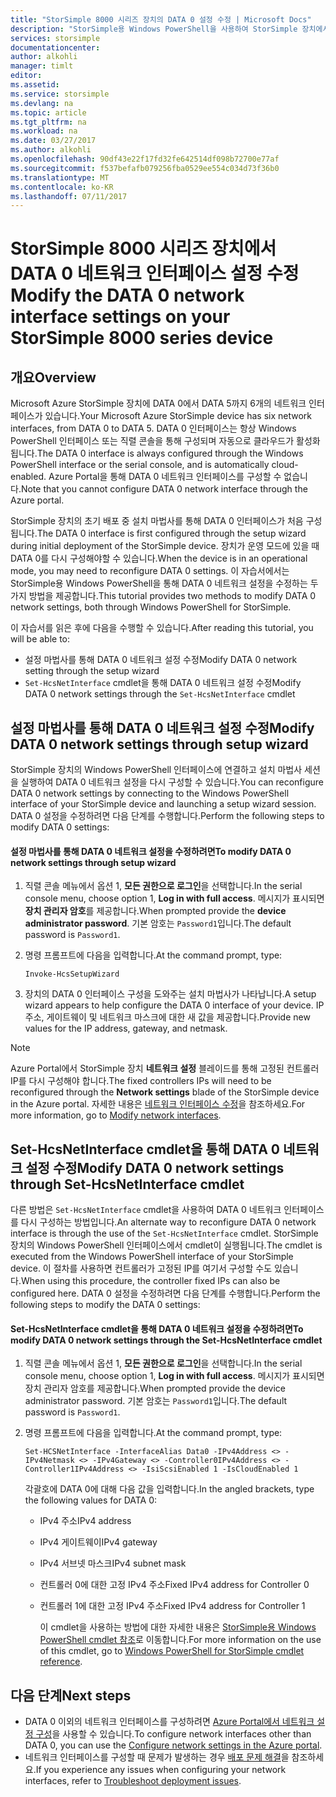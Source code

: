 ```yaml
---
title: "StorSimple 8000 시리즈 장치의 DATA 0 설정 수정 | Microsoft Docs"
description: "StorSimple용 Windows PowerShell을 사용하여 StorSimple 장치에서 DATA 0 네트워크 인터페이스를 다시 구성하는 방법을 알아봅니다."
services: storsimple
documentationcenter: 
author: alkohli
manager: timlt
editor: 
ms.assetid: 
ms.service: storsimple
ms.devlang: na
ms.topic: article
ms.tgt_pltfrm: na
ms.workload: na
ms.date: 03/27/2017
ms.author: alkohli
ms.openlocfilehash: 90df43e22f17fd32fe642514df098b72700e77af
ms.sourcegitcommit: f537befafb079256fba0529ee554c034d73f36b0
ms.translationtype: MT
ms.contentlocale: ko-KR
ms.lasthandoff: 07/11/2017
---
```

# <a name="modify-the-data-0-network-interface-settings-on-your-storsimple-8000-series-device"></a><span data-ttu-id="01b8b-103">StorSimple 8000 시리즈 장치에서 DATA 0 네트워크 인터페이스 설정 수정</span><span class="sxs-lookup"><span data-stu-id="01b8b-103">Modify the DATA 0 network interface settings on your StorSimple 8000 series device</span></span>

## <a name="overview"></a><span data-ttu-id="01b8b-104">개요</span><span class="sxs-lookup"><span data-stu-id="01b8b-104">Overview</span></span>

<span data-ttu-id="01b8b-105">Microsoft Azure StorSimple 장치에 DATA 0에서 DATA 5까지 6개의 네트워크 인터페이스가 있습니다.</span><span class="sxs-lookup"><span data-stu-id="01b8b-105">Your Microsoft Azure StorSimple device has six network interfaces, from DATA 0 to DATA 5.</span></span> <span data-ttu-id="01b8b-106">DATA 0 인터페이스는 항상 Windows PowerShell 인터페이스 또는 직렬 콘솔을 통해 구성되며 자동으로 클라우드가 활성화됩니다.</span><span class="sxs-lookup"><span data-stu-id="01b8b-106">The DATA 0 interface is always configured through the Windows PowerShell interface or the serial console, and is automatically cloud-enabled.</span></span> <span data-ttu-id="01b8b-107">Azure Portal을 통해 DATA 0 네트워크 인터페이스를 구성할 수 없습니다.</span><span class="sxs-lookup"><span data-stu-id="01b8b-107">Note that you cannot configure DATA 0 network interface through the Azure portal.</span></span>

<span data-ttu-id="01b8b-108">StorSimple 장치의 초기 배포 중 설치 마법사를 통해 DATA 0 인터페이스가 처음 구성됩니다.</span><span class="sxs-lookup"><span data-stu-id="01b8b-108">The DATA 0 interface is first configured through the setup wizard during initial deployment of the StorSimple device.</span></span> <span data-ttu-id="01b8b-109">장치가 운영 모드에 있을 때 DATA 0를 다시 구성해야할 수 있습니다.</span><span class="sxs-lookup"><span data-stu-id="01b8b-109">When the device is in an operational mode, you may need to reconfigure DATA 0 settings.</span></span> <span data-ttu-id="01b8b-110">이 자습서에서는 StorSimple용 Windows PowerShell을 통해 DATA 0 네트워크 설정을 수정하는 두 가지 방법을 제공합니다.</span><span class="sxs-lookup"><span data-stu-id="01b8b-110">This tutorial provides two methods to modify DATA 0 network settings, both through Windows PowerShell for StorSimple.</span></span>

<span data-ttu-id="01b8b-111">이 자습서를 읽은 후에 다음을 수행할 수 있습니다.</span><span class="sxs-lookup"><span data-stu-id="01b8b-111">After reading this tutorial, you will be able to:</span></span>

* <span data-ttu-id="01b8b-112">설정 마법사를 통해 DATA 0 네트워크 설정 수정</span><span class="sxs-lookup"><span data-stu-id="01b8b-112">Modify DATA 0 network setting through the setup wizard</span></span>
* <span data-ttu-id="01b8b-113">`Set-HcsNetInterface` cmdlet을 통해 DATA 0 네트워크 설정 수정</span><span class="sxs-lookup"><span data-stu-id="01b8b-113">Modify DATA 0 network settings through the `Set-HcsNetInterface` cmdlet</span></span>

## <a name="modify-data-0-network-settings-through-setup-wizard"></a><span data-ttu-id="01b8b-114">설정 마법사를 통해 DATA 0 네트워크 설정 수정</span><span class="sxs-lookup"><span data-stu-id="01b8b-114">Modify DATA 0 network settings through setup wizard</span></span>
<span data-ttu-id="01b8b-115">StorSimple 장치의 Windows PowerShell 인터페이스에 연결하고 설치 마법사 세션을 실행하여 DATA 0 네트워크 설정을 다시 구성할 수 있습니다.</span><span class="sxs-lookup"><span data-stu-id="01b8b-115">You can reconfigure DATA 0 network settings by connecting to the Windows PowerShell interface of your StorSimple device and launching a setup wizard session.</span></span> <span data-ttu-id="01b8b-116">DATA 0 설정을 수정하려면 다음 단계를 수행합니다.</span><span class="sxs-lookup"><span data-stu-id="01b8b-116">Perform the following steps to modify DATA 0 settings:</span></span>

#### <a name="to-modify-data-0-network-settings-through-setup-wizard"></a><span data-ttu-id="01b8b-117">설정 마법사를 통해 DATA 0 네트워크 설정을 수정하려면</span><span class="sxs-lookup"><span data-stu-id="01b8b-117">To modify DATA 0 network settings through setup wizard</span></span>
1. <span data-ttu-id="01b8b-118">직렬 콘솔 메뉴에서 옵션 1, **모든 권한으로 로그인**을 선택합니다.</span><span class="sxs-lookup"><span data-stu-id="01b8b-118">In the serial console menu, choose option 1, **Log in with full access**.</span></span> <span data-ttu-id="01b8b-119">메시지가 표시되면 **장치 관리자 암호**를 제공합니다.</span><span class="sxs-lookup"><span data-stu-id="01b8b-119">When prompted provide the **device administrator password**.</span></span> <span data-ttu-id="01b8b-120">기본 암호는 `Password1`입니다.</span><span class="sxs-lookup"><span data-stu-id="01b8b-120">The default password is `Password1`.</span></span>
2. <span data-ttu-id="01b8b-121">명령 프롬프트에 다음을 입력합니다.</span><span class="sxs-lookup"><span data-stu-id="01b8b-121">At the command prompt, type:</span></span>
   
    `Invoke-HcsSetupWizard`
3. <span data-ttu-id="01b8b-122">장치의 DATA 0 인터페이스 구성을 도와주는 설치 마법사가 나타납니다.</span><span class="sxs-lookup"><span data-stu-id="01b8b-122">A setup wizard appears to help configure the DATA 0 interface of your device.</span></span> <span data-ttu-id="01b8b-123">IP 주소, 게이트웨이 및 네트워크 마스크에 대한 새 값을 제공합니다.</span><span class="sxs-lookup"><span data-stu-id="01b8b-123">Provide new values for the IP address, gateway, and netmask.</span></span>

> [!NOTE]
> <span data-ttu-id="01b8b-124">Azure Portal에서 StorSimple 장치 **네트워크 설정** 블레이드를 통해 고정된 컨트롤러 IP를 다시 구성해야 합니다.</span><span class="sxs-lookup"><span data-stu-id="01b8b-124">The fixed controllers IPs will need to be reconfigured through the **Network settings** blade of the StorSimple device in the Azure portal.</span></span> <span data-ttu-id="01b8b-125">자세한 내용은 [네트워크 인터페이스 수정](storsimple-8000-modify-device-config.md#modify-network-interfaces)을 참조하세요.</span><span class="sxs-lookup"><span data-stu-id="01b8b-125">For more information, go to [Modify network interfaces](storsimple-8000-modify-device-config.md#modify-network-interfaces).</span></span>

## <a name="modify-data-0-network-settings-through-set-hcsnetinterface-cmdlet"></a><span data-ttu-id="01b8b-126">Set-HcsNetInterface cmdlet을 통해 DATA 0 네트워크 설정 수정</span><span class="sxs-lookup"><span data-stu-id="01b8b-126">Modify DATA 0 network settings through Set-HcsNetInterface cmdlet</span></span>
<span data-ttu-id="01b8b-127">다른 방법은 `Set-HcsNetInterface` cmdlet을 사용하여 DATA 0 네트워크 인터페이스를 다시 구성하는 방법입니다.</span><span class="sxs-lookup"><span data-stu-id="01b8b-127">An alternate way to reconfigure DATA 0 network interface is through the use of the `Set-HcsNetInterface` cmdlet.</span></span> <span data-ttu-id="01b8b-128">StorSimple 장치의 Windows PowerShell 인터페이스에서 cmdlet이 실행됩니다.</span><span class="sxs-lookup"><span data-stu-id="01b8b-128">The cmdlet is executed from the Windows PowerShell interface of your StorSimple device.</span></span> <span data-ttu-id="01b8b-129">이 절차를 사용하면 컨트롤러가 고정된 IP를 여기서 구성할 수도 있습니다.</span><span class="sxs-lookup"><span data-stu-id="01b8b-129">When using this procedure, the controller fixed IPs can also be configured here.</span></span> <span data-ttu-id="01b8b-130">DATA 0 설정을 수정하려면 다음 단계를 수행합니다.</span><span class="sxs-lookup"><span data-stu-id="01b8b-130">Perform the following steps to modify the DATA 0 settings:</span></span> 

#### <a name="to-modify-data-0-network-settings-through-the-set-hcsnetinterface-cmdlet"></a><span data-ttu-id="01b8b-131">Set-HcsNetInterface cmdlet을 통해 DATA 0 네트워크 설정을 수정하려면</span><span class="sxs-lookup"><span data-stu-id="01b8b-131">To modify DATA 0 network settings through the Set-HcsNetInterface cmdlet</span></span>
1. <span data-ttu-id="01b8b-132">직렬 콘솔 메뉴에서 옵션 1, **모든 권한으로 로그인**을 선택합니다.</span><span class="sxs-lookup"><span data-stu-id="01b8b-132">In the serial console menu, choose option 1, **Log in with full access**.</span></span> <span data-ttu-id="01b8b-133">메시지가 표시되면 장치 관리자 암호를 제공합니다.</span><span class="sxs-lookup"><span data-stu-id="01b8b-133">When prompted provide the device administrator password.</span></span> <span data-ttu-id="01b8b-134">기본 암호는 `Password1`입니다.</span><span class="sxs-lookup"><span data-stu-id="01b8b-134">The default password is `Password1`.</span></span>
2. <span data-ttu-id="01b8b-135">명령 프롬프트에 다음을 입력합니다.</span><span class="sxs-lookup"><span data-stu-id="01b8b-135">At the command prompt, type:</span></span>
   
    `Set-HCSNetInterface -InterfaceAlias Data0 -IPv4Address <> -IPv4Netmask <> -IPv4Gateway <> -Controller0IPv4Address <> -Controller1IPv4Address <> -IsiScsiEnabled 1 -IsCloudEnabled 1`
   
    <span data-ttu-id="01b8b-136">각괄호에 DATA 0에 대해 다음 값을 입력합니다.</span><span class="sxs-lookup"><span data-stu-id="01b8b-136">In the angled brackets, type the following values for DATA 0:</span></span>
   
   * <span data-ttu-id="01b8b-137">IPv4 주소</span><span class="sxs-lookup"><span data-stu-id="01b8b-137">IPv4 address</span></span>
   * <span data-ttu-id="01b8b-138">IPv4 게이트웨이</span><span class="sxs-lookup"><span data-stu-id="01b8b-138">IPv4 gateway</span></span>
   * <span data-ttu-id="01b8b-139">IPv4 서브넷 마스크</span><span class="sxs-lookup"><span data-stu-id="01b8b-139">IPv4 subnet mask</span></span>
   * <span data-ttu-id="01b8b-140">컨트롤러 0에 대한 고정 IPv4 주소</span><span class="sxs-lookup"><span data-stu-id="01b8b-140">Fixed IPv4 address for Controller 0</span></span>
   * <span data-ttu-id="01b8b-141">컨트롤러 1에 대한 고정 IPv4 주소</span><span class="sxs-lookup"><span data-stu-id="01b8b-141">Fixed IPv4 address for Controller 1</span></span>
     
     <span data-ttu-id="01b8b-142">이 cmdlet을 사용하는 방법에 대한 자세한 내용은 [StorSimple용 Windows PowerShell cmdlet 참조](https://technet.microsoft.com/library/dn688161.aspx)로 이동합니다.</span><span class="sxs-lookup"><span data-stu-id="01b8b-142">For more information on the use of this cmdlet, go to [Windows PowerShell for StorSimple cmdlet reference](https://technet.microsoft.com/library/dn688161.aspx).</span></span>

## <a name="next-steps"></a><span data-ttu-id="01b8b-143">다음 단계</span><span class="sxs-lookup"><span data-stu-id="01b8b-143">Next steps</span></span>
* <span data-ttu-id="01b8b-144">DATA 0 이외의 네트워크 인터페이스를 구성하려면 [Azure Portal에서 네트워크 설정 구성](storsimple-8000-modify-device-config.md)을 사용할 수 있습니다.</span><span class="sxs-lookup"><span data-stu-id="01b8b-144">To configure network interfaces other than DATA 0, you can use the [Configure network settings in the Azure portal](storsimple-8000-modify-device-config.md).</span></span> 
* <span data-ttu-id="01b8b-145">네트워크 인터페이스를 구성할 때 문제가 발생하는 경우 [배포 문제 해결](storsimple-troubleshoot-deployment.md)을 참조하세요.</span><span class="sxs-lookup"><span data-stu-id="01b8b-145">If you experience any issues when configuring your network interfaces, refer to [Troubleshoot deployment issues](storsimple-troubleshoot-deployment.md).</span></span>


